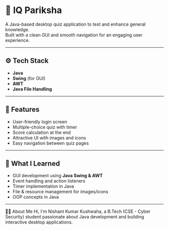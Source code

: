 # 🧠 IQ Pariksha

A Java-based desktop quiz application to test and enhance general knowledge.  
Built with a clean GUI and smooth navigation for an engaging user experience.

---

## ⚙️ Tech Stack

- **Java**
- **Swing** (for GUI)
- **AWT**
- **Java File Handling**

---

## 📌 Features

- User-friendly login screen
- Multiple-choice quiz with timer
- Score calculation at the end
- Attractive UI with images and icons
- Easy navigation between quiz pages

---

## 🧠 What I Learned

- GUI development using **Java Swing & AWT**
- Event handling and action listeners
- Timer implementation in Java
- File & resource management for images/icons
- OOP concepts in Java

---

🙋‍♂️ About Me
Hi, I'm Nishant Kumar Kushwaha, a B.Tech (CSE - Cyber Security) student passionate about
Java development and building interactive desktop applications.
